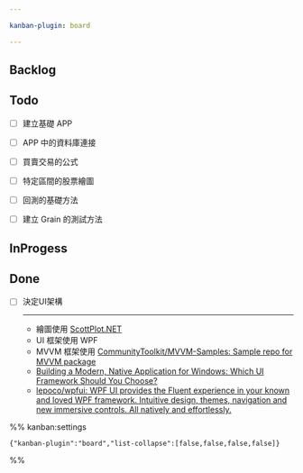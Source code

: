 ```yaml
---

kanban-plugin: board

---
```


## Backlog



## Todo

- [ ] 建立基礎 APP
- [ ] APP 中的資料庫連接
- [ ] 買賣交易的公式
- [ ] 特定區間的股票繪圖
- [ ] 回測的基礎方法
- [ ] 建立 Grain 的測試方法


## InProgess



## Done

- [ ] 決定UI架構
	
	---
	
	- 繪圖使用 [ScottPlot.NET](https://scottplot.net/)
	- UI 框架使用 WPF
	- MVVM 框架使用  [CommunityToolkit/MVVM-Samples: Sample repo for MVVM package](https://github.com/CommunityToolkit/MVVM-Samples)
	- [Building a Modern, Native Application for Windows: Which UI Framework Should You Choose?](https://www.youtube.com/watch?v=9c23LhMMwuM)
	- [lepoco/wpfui: WPF UI provides the Fluent experience in your known and loved WPF framework. Intuitive design, themes, navigation and new immersive controls. All natively and effortlessly.](https://github.com/lepoco/wpfui)




%% kanban:settings
```
{"kanban-plugin":"board","list-collapse":[false,false,false,false]}
```
%%